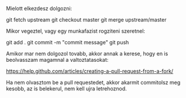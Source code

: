 Mielott elkezdesz dolgozni:

git fetch upstream
git checkout master
git merge upstream/master

Mikor vegeztel, vagy egy munkafazist rogziteni szeretnel:

git add .
git commit -m "commit message"
git push

Amikor mar nem dolgozol tovabb, akkor annak a kerese, hogy en is beolvasszam magamnal a valtoztatasokat:

https://help.github.com/articles/creating-a-pull-request-from-a-fork/

Ha nem olvasztom be a pull requestedet, akkor akarmit commitolsz meg kesobb, az is belekerul, nem kell ujra letrehoznod.


